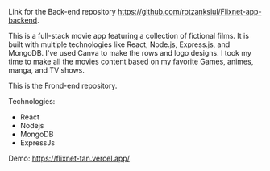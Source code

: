 Link for the Back-end repository https://github.com/rotzanksiul/Flixnet-app-backend.

This is a full-stack movie app featuring a collection of fictional films. It is built with multiple technologies like React, Node.js, Express.js, and MongoDB.
I've used Canva to make the rows and logo designs. I took my time to make all the movies content based on my favorite Games, animes, manga, and TV shows. 

This is the Frond-end repository.

Technologies:

- React
- Nodejs
- MongoDB
- ExpressJs

Demo: https://flixnet-tan.vercel.app/
